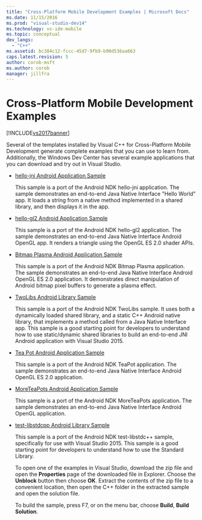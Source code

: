```yaml
---
title: "Cross-Platform Mobile Development Examples | Microsoft Docs"
ms.date: 11/15/2016
ms.prod: "visual-studio-dev14"
ms.technology: vs-ide-mobile
ms.topic: conceptual
dev_langs: 
  - "C++"
ms.assetid: bc384c12-fccc-45d7-9fb9-b90d536aa663
caps.latest.revision: 5
author: corob-msft
ms.author: corob
manager: jillfra
---
```

# Cross-Platform Mobile Development Examples
[!INCLUDE[vs2017banner](../includes/vs2017banner.md)]

  
Several of the templates installed by Visual C++ for Cross-Platform Mobile Development generate complete examples that you can use to learn from. Additionally, the Windows Dev Center has several example applications that you can download and try out in Visual Studio.  
  
- [hello-jni Android Application Sample](https://code.msdn.microsoft.com/hello-jni-Android-790ab73d)  
  
   This sample is a port of the Android NDK hello-jni application. The sample demonstrates an end-to-end Java Native Interface "Hello World" app. It loads a string from a native method implemented in a shared library, and then displays it in the app.  
  
- [hello-gl2 Android Application Sample](https://code.msdn.microsoft.com/hello-gl2-Android-3b61896c)  
  
   This sample is a port of the Android NDK hello-gl2 application. The sample demonstrates an end-to-end Java Native Interface Android OpenGL app. It renders a triangle using the OpenGL ES 2.0 shader APIs.  
  
- [Bitmap Plasma Android Application Sample](https://code.msdn.microsoft.com/Bitmap-Plasma-Android-77ae296a)  
  
   This sample is a port of the Android NDK Bitmap Plasma application. The sample demonstrates an end-to-end Java Native Interface Android OpenGL ES 2.0 application. It demonstrates direct manipulation of Android bitmap pixel buffers to generate a plasma effect.  
  
- [TwoLibs Android Library Sample](https://code.msdn.microsoft.com/TwoLibs-Android-Library-6396e5c4)  
  
   This sample is a port of the Android NDK TwoLibs sample. It uses both a dynamically loaded shared library, and a static C++ Android native library, that implements a method called from a Java Native Interface app. This sample is a good starting point for developers to understand how to use static/dynamic shared libraries to build an end-to-end JNI Android application with Visual Studio 2015.  
  
- [Tea Pot Android Application Sample](https://code.msdn.microsoft.com/Tea-Pot-Android-Application-e7c05d73)  
  
   This sample is a port of the Android NDK TeaPot application. The sample demonstrates an end-to-end Java Native Interface Android OpenGL ES 2.0 application.  
  
- [MoreTeaPots Android Application Sample](https://code.msdn.microsoft.com/MoreTeaPots-Android-a9bd8549)  
  
   This sample is a port of the Android NDK MoreTeaPots application. The sample demonstrates an end-to-end Java Native Interface Android OpenGL application.  
  
- [test-libstdcpp Android Library Sample](https://code.msdn.microsoft.com/test-libstdcpp-Android-00b548f5)  
  
   This sample is a port of the Android NDK test-libstdc++ sample, specifically for use with Visual Studio 2015. This sample is a good starting point for developers to understand how to use the Standard Library.  
  
  To open one of the examples in Visual Studio, download the zip file and open the **Properties** page of the downloaded file in Explorer. Choose the **Unblock** button then choose **OK**. Extract the contents of the zip file to a convenient location, then open the C++ folder in the extracted sample and open the solution file.  
  
  To build the sample, press F7, or on the menu bar, choose **Build**, **Build Solution**.
